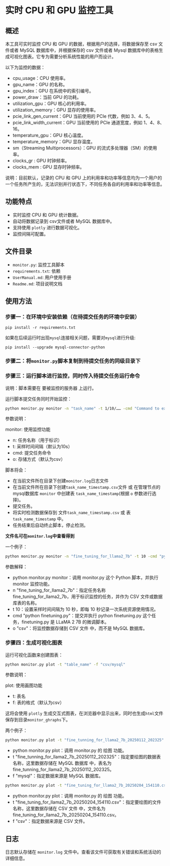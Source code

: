 # 实时 CPU 和 GPU 监控工具

## 概述
本工具可实时监控 CPU 和 GPU 的数据，根据用户的选择，将数据保存至 csv 文件或者 MySQL 数据库中，并根据保存的 csv 文件或者 Mysql 数据库中的表格生成可视化图表。它专为需要分析系统性能的用户而设计。

以下为监控的数据：
- cpu_usage：CPU 使用率。
- gpu_name：GPU 的名称。
- gpu_index：GPU 在系统中的索引编号。
- power_draw：当前 GPU 的功耗。
- utilization_gpu：GPU 核心的利用率。
- utilization_memory：GPU 显存的使用率。
- pcie_link_gen_current：GPU 当前使用的 PCIe 代数，例如 3、4、5。
- pcie_link_width_current：GPU 当前使用的 PCIe 通道宽度，例如 1、4、8、16。
- temperature_gpu：GPU 核心温度。
- temperature_memory：GPU 显存温度。
- sm（Streaming Multiprocessors）：GPU 的流式多处理器（SM）的使用率。
- clocks_gr : GPU 时钟频率。
- clocks_mem : GPU 显存时钟频率。

说明：目前默认，记录的 CPU 和 GPU 上的利用率和功率等信息均为一个用户的一个任务所产生的，无法识别并行状态下，不同任务各自的利用率和功率等信息。

## 功能特点
- 实时监控 CPU 和 GPU 统计数据。
- 自动将数据记录到 csv文件或者 MySQL 数据库中。
- 支持使用 `plotly` 进行数据可视化。
- 监控间隔可配置。

## 文件目录
- `monitor.py`: 监控工具脚本
- `requirements.txt`: 依赖
- `UserManual.md`: 用户使用手册
- `Readme.md`: 项目说明文档

## 使用方法

###  步骤一：在环境中安装依赖（在待提交任务的环境中安装）

`pip install -r requirements.txt`

如果在后续运行时出现`mysql`连接相关问题，需要对`mysql`进行升级:

``pip install --upgrade mysql-connector-python``

###  步骤二：将`monitor.py`脚本复制到待提交任务的同级目录下

###  步骤三：运行脚本进行监控，同时传入待提交任务运行命令

说明：脚本需要在 要被监控的服务器 上运行。

运行脚本提交任务同时开始监控：
```bash
python monitor.py monitor -n "task_name" -t 1/10/…… -cmd "Command to execute for the task" -o "csv/mysql"
```

参数说明：

monitor: 使用监控功能
- n: 任务名称（用于标识）
- t: 采样时间间隔（默认为10s）
- cmd: 提交任务命令
- o: 存储方式（默认为csv）

脚本将会：
- 在当前文件所在目录下创建`monitor.log`日志文件
- 在当前文件所在目录下创建`task_name_timestamp.csv`文件 或 在管理节点的mysql数据库 `monitor` 中创建表 `task_name_timestamp`(根据 `o` 参数进行选择)。
- 提交任务。
- 将实时检测数据保存到 文件`task_name_timestamp.csv` 或 表`task_name_timestamp` 中。
- 任务结束后自动终止脚本，停止检测。

**文件名可在`monitor.log`中查看得到**

一个例子：
```bash
python monitor.py monitor -n "fine_tuning_for_llama2_7b" -t 10 -cmd "python finetuning.py" -o "csv"
```

参数解释：

- python monitor.py monitor：调用 monitor.py 这个 Python 脚本，并执行 monitor 监控功能。
- n "fine_tuning_for_llama2_7b"：指定任务名称 fine_tuning_for_llama2_7b，用于标识监控的任务，并作为 CSV 文件或数据库表的名称。
- t 10：设置采样时间间隔为 10 秒，即每 10 秒记录一次系统资源使用情况。
- cmd "python finetuning.py"：提交并执行 python finetuning.py 这个任务，finetuning.py 是 LLaMA 2 7B 的微调脚本。
- o "csv"：将监控数据存储到 CSV 文件 中，而不是 MySQL 数据库。

### 步骤四：生成可视化图表
运行可视化函数来创建图表：
```bash
python monitor.py plot -t "table_name" -f "csv/mysql"
```

参数说明：

plot: 使用画图功能
- t: 表名
- f: 表的格式（默认为csv）

这将会使用 `plotly` 生成交互式图表，在浏览器中显示出来，同时也生成`html`文件保存到目录`monitor_ghraphs`下。

两个例子：
```bash
python monitor.py plot -t "fine_tunning_for_llama2_7b_20250112_202325" -f "mysql"
```

- python monitor.py plot：调用 monitor.py 的 绘图 功能。
- t "fine_tunning_for_llama2_7b_20250112_202325"：指定要绘图的数据表名称，这里数据存储在 MySQL 数据库 中，表名为 fine_tunning_for_llama2_7b_20250112_202325。
- f "mysql"：指定数据来源是 MySQL 数据库。

```bash
python monitor.py plot -t "fine_tuning_for_llama2_7b_20250204_154110.csv" -f "csv"
```

- python monitor.py plot：调用 monitor.py 的 绘图 功能。
- t "fine_tuning_for_llama2_7b_20250204_154110.csv"：指定要绘图的文件名称，这里数据存储在 CSV 文件 中，文件名为 fine_tuning_for_llama2_7b_20250204_154110.csv。
- f "csv"：指定数据来源是 CSV 文件。

## 日志
日志默认存储在 `monitor.log` 文件中。查看该文件可获取有关错误和系统活动的详细信息。

